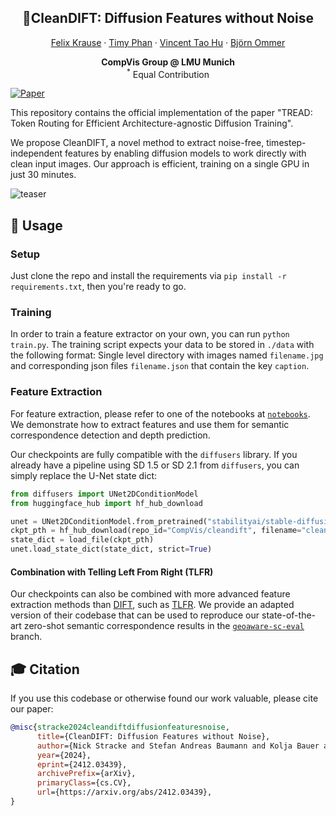 <h2 align="center">🧹CleanDIFT: Diffusion Features without Noise</h2>
<div align="center"> 
  <a href="" target="_blank">Felix Krause</a> · 
  <a href="" target="_blank">Timy Phan</a> · 
  <a href="" target="_blank">Vincent Tao Hu</a> · 
  <a href="https://ommer-lab.com/people/ommer/" target="_blank">Björn Ommer</a>
</div>
<p align="center"> 
  <b>CompVis Group @ LMU Munich</b> <br/>
  <sup>*</sup> Equal Contribution
</p>

[![Paper](https://img.shields.io/badge/arXiv-PDF-b31b1b)](https://arxiv.org/pdf/2501.04765)

This repository contains the official implementation of the paper "TREAD: Token Routing for Efficient Architecture-agnostic Diffusion Training".

We propose CleanDIFT, a novel method to extract noise-free, timestep-independent features by enabling diffusion models to work directly with clean input images. Our approach is efficient, training on a single GPU in just 30 minutes.

![teaser](./docs/static/images/teaser_fig.png)

## 🚀 Usage

### Setup

Just clone the repo and install the requirements via `pip install -r requirements.txt`, then you're ready to go.

### Training

In order to train a feature extractor on your own, you can run `python train.py`. The training script expects your data to be stored in `./data` with the following format: Single level directory with images named `filename.jpg` and corresponding json files `filename.json` that contain the key `caption`.

### Feature Extraction

For feature extraction, please refer to one of the notebooks at [`notebooks`](https://github.com/CompVis/cleandift/tree/main/notebooks). We demonstrate how to extract features and use them for semantic correspondence detection and depth prediction.

Our checkpoints are fully compatible with the `diffusers` library. If you already have a pipeline using SD 1.5 or SD 2.1 from `diffusers`, you can simply replace the U-Net state dict:

```python
from diffusers import UNet2DConditionModel
from huggingface_hub import hf_hub_download

unet = UNet2DConditionModel.from_pretrained("stabilityai/stable-diffusion-2-1", subfolder="unet")
ckpt_pth = hf_hub_download(repo_id="CompVis/cleandift", filename="cleandift_sd21_unet.safetensors")
state_dict = load_file(ckpt_pth)
unet.load_state_dict(state_dict, strict=True)
```

#### Combination with Telling Left From Right (TLFR)
Our checkpoints can also be combined with more advanced feature extraction methods than [DIFT](https://diffusionfeatures.github.io/), such as [TLFR](https://telling-left-from-right.github.io/). We provide an adapted version of their codebase that can be used to reproduce our state-of-the-art zero-shot semantic correspondence results in the [`geoaware-sc-eval`](https://github.com/CompVis/cleandift/tree/geoaware-sc-eval) branch.

## 🎓 Citation

If you use this codebase or otherwise found our work valuable, please cite our paper:

```bibtex
@misc{stracke2024cleandiftdiffusionfeaturesnoise,
      title={CleanDIFT: Diffusion Features without Noise}, 
      author={Nick Stracke and Stefan Andreas Baumann and Kolja Bauer and Frank Fundel and Björn Ommer},
      year={2024},
      eprint={2412.03439},
      archivePrefix={arXiv},
      primaryClass={cs.CV},
      url={https://arxiv.org/abs/2412.03439}, 
}
```

